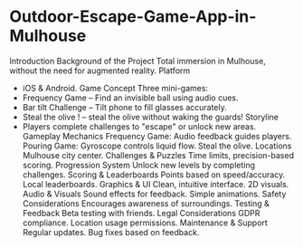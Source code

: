 # Outdoor-Escape-Game-App-in-Mulhouse
Introduction Background of the Project Total immersion in Mulhouse, without the need for augmented reality.
Platform
- iOS & Android.
Game Concept
Three mini-games:
- Frequency Game – Find an invisible ball using audio cues.
- Bar tilt Challenge – Tilt phone to fill glasses accurately.
- Steal the olive ! – steal the olive without waking the guards!
Storyline
- Players complete challenges to "escape" or unlock new areas.
Gameplay Mechanics
Frequency Game: Audio feedback guides players.
Pouring Game: Gyroscope controls liquid flow.
Steal the olive.
Locations
Mulhouse city center.
Challenges & Puzzles
Time limits, precision-based scoring.
Progression System
Unlock new levels by completing challenges.
Scoring & Leaderboards
Points based on speed/accuracy.
Local leaderboards.
Graphics & UI
Clean, intuitive interface.
2D visuals.
Audio & Visuals
Sound effects for feedback.
Simple animations.
Safety Considerations
Encourages awareness of surroundings.
Testing & Feedback
Beta testing with friends.
Legal Considerations
GDPR compliance.
Location usage permissions.
Maintenance & Support
Regular updates.
Bug fixes based on feedback.
